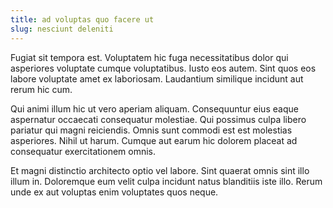 ```yaml
---
title: ad voluptas quo facere ut
slug: nesciunt deleniti
---
```


Fugiat sit tempora est. Voluptatem hic fuga necessitatibus dolor qui asperiores voluptate cumque voluptatibus. Iusto eos autem. Sint quos eos labore voluptate amet ex laboriosam. Laudantium similique incidunt aut rerum hic cum.

Qui animi illum hic ut vero aperiam aliquam. Consequuntur eius eaque aspernatur occaecati consequatur molestiae. Qui possimus culpa libero pariatur qui magni reiciendis. Omnis sunt commodi est est molestias asperiores. Nihil ut harum. Cumque aut earum hic dolorem placeat ad consequatur exercitationem omnis.

Et magni distinctio architecto optio vel labore. Sint quaerat omnis sint illo illum in. Doloremque eum velit culpa incidunt natus blanditiis iste illo. Rerum unde ex aut voluptas enim voluptates quos neque.
